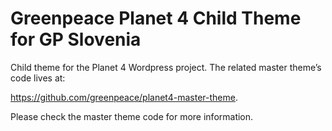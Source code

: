 # Greenpeace Planet 4 Child Theme for GP Slovenia

Child theme for the Planet 4 Wordpress project.
The related master theme’s code lives at: 

https://github.com/greenpeace/planet4-master-theme.

Please check the master theme code for more information. 
